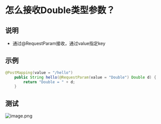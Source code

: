 # 怎么接收Double类型参数？





## 说明

- 通过@RequestParam接收，通过value指定key



## 示例

```java
@PostMapping(value = "/hello")
    public String hello(@RequestParam(value = "Double") Double d) {
        return "Double = " + d;
    }
```





## 测试

![image.png](http://81.71.143.136/figurebed/figurebedcontroller/picture/6362e084-3903-4450-ac74-f5e7cf5d1a20678)